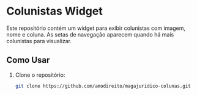 # Colunistas Widget

Este repositório contém um widget para exibir colunistas com imagem, nome e coluna. As setas de navegação aparecem quando há mais colunistas para visualizar.

## Como Usar

1. Clone o repositório:
   ```bash
   git clone https://github.com/amodireito/magajuridico-colunas.git
